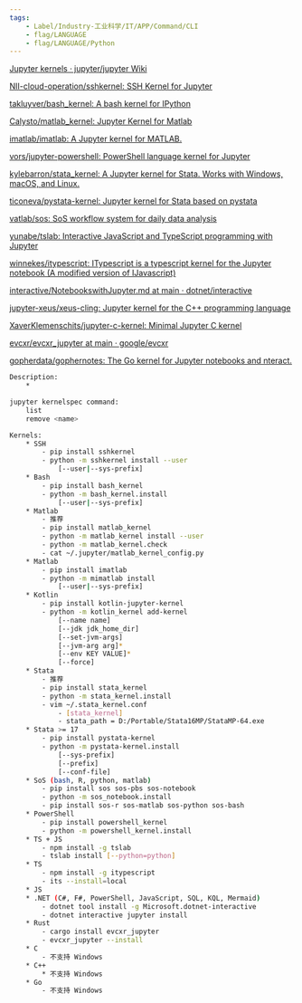 ```yaml
---
tags:
    - Label/Industry-工业科学/IT/APP/Command/CLI
    - flag/LANGUAGE
    - flag/LANGUAGE/Python
---
```


[Jupyter kernels · jupyter/jupyter Wiki](https://github.com/jupyter/jupyter/wiki/Jupyter-kernels)

[NII-cloud-operation/sshkernel: SSH Kernel for Jupyter](https://github.com/NII-cloud-operation/sshkernel)

[takluyver/bash_kernel: A bash kernel for IPython](https://github.com/takluyver/bash_kernel)

[Calysto/matlab_kernel: Jupyter Kernel for Matlab](https://github.com/calysto/matlab_kernel)

[imatlab/imatlab: A Jupyter kernel for MATLAB.](https://github.com/imatlab/imatlab)

[vors/jupyter-powershell: PowerShell language kernel for Jupyter](https://github.com/vors/jupyter-powershell)

[kylebarron/stata_kernel: A Jupyter kernel for Stata. Works with Windows, macOS, and Linux.](https://github.com/kylebarron/stata_kernel)

[ticoneva/pystata-kernel: Jupyter kernel for Stata based on pystata](https://github.com/ticoneva/pystata-kernel)

[vatlab/sos: SoS workflow system for daily data analysis](https://github.com/vatlab/SOS)

[yunabe/tslab: Interactive JavaScript and TypeScript programming with Jupyter](https://github.com/yunabe/tslab)

[winnekes/itypescript: ITypescript is a typescript kernel for the Jupyter notebook (A modified version of IJavascript)](https://github.com/winnekes/itypescript)

[interactive/NotebookswithJupyter.md at main · dotnet/interactive](https://github.com/dotnet/interactive/blob/main/docs/NotebookswithJupyter.md#running-the-net-interactive-jupyter-kernel)

[jupyter-xeus/xeus-cling: Jupyter kernel for the C++ programming language](https://github.com/jupyter-xeus/xeus-cling)

[XaverKlemenschits/jupyter-c-kernel: Minimal Jupyter C kernel](https://github.com/XaverKlemenschits/jupyter-c-kernel)

[evcxr/evcxr_jupyter at main · google/evcxr](https://github.com/google/evcxr/tree/main/evcxr_jupyter)

[gopherdata/gophernotes: The Go kernel for Jupyter notebooks and nteract.](https://github.com/gopherdata/gophernotes)


```bash
Description:
    *  

jupyter kernelspec command:
    list
    remove <name>

Kernels:
    * SSH
        - pip install sshkernel
        - python -m sshkernel install --user
            [--user|--sys-prefix]
    * Bash
        - pip install bash_kernel
        - python -m bash_kernel.install
            [--user|--sys-prefix]
    * Matlab
        - 推荐
        - pip install matlab_kernel
        - python -m matlab_kernel install --user
        - python -m matlab_kernel.check
        - cat ~/.jupyter/matlab_kernel_config.py
    * Matlab
        - pip install imatlab
        - python -m mimatlab install
            [--user|--sys-prefix]
    * Kotlin
        - pip install kotlin-jupyter-kernel
        - python -m kotlin_kernel add-kernel
            [--name name]
            [--jdk jdk_home_dir]
            [--set-jvm-args]
            [--jvm-arg arg]*
            [--env KEY VALUE]*
            [--force]
    * Stata
        - 推荐
        - pip install stata_kernel
        - python -m stata_kernel.install
        - vim ~/.stata_kernel.conf
            - [stata_kernel]
            - stata_path = D:/Portable/Stata16MP/StataMP-64.exe
    * Stata >= 17
        - pip install pystata-kernel
        - python -m pystata-kernel.install
            [--sys-prefix]
            [--prefix]
            [--conf-file]
    * SoS (bash, R, python, matlab)
        - pip install sos sos-pbs sos-notebook
        - python -m sos_notebook.install
        - pip install sos-r sos-matlab sos-python sos-bash
    * PowerShell
        - pip install powershell_kernel
        - python -m powershell_kernel.install
    * TS + JS
        - npm install -g tslab
        - tslab install [--python=python]
    * TS
        - npm install -g itypescript
        - its --install=local
    * JS
    * .NET (C#, F#, PowerShell, JavaScript, SQL, KQL, Mermaid)
        - dotnet tool install -g Microsoft.dotnet-interactive
        - dotnet interactive jupyter install
    * Rust
        - cargo install evcxr_jupyter
        - evcxr_jupyter --install
    * C
        - 不支持 Windows
    * C++
        * 不支持 Windows
    * Go
        - 不支持 Windows


```
